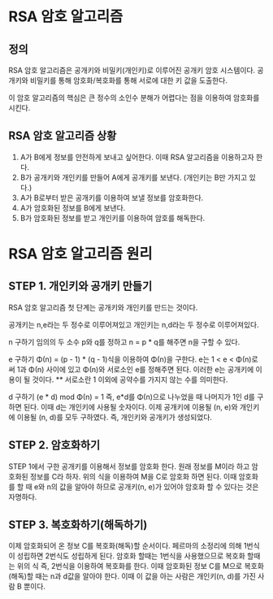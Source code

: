 # RSA 암호 알고리즘

## 정의
RSA 암호 알고리즘은 공개키와 비밀키(개인키)로 이루어진
공개키 암호 시스템이다. 공개키와 비밀키를 통해 암호화/복호화를 통해 서로에 대한 키 값을 도출한다.

이 암호 알고리즘의 핵심은 큰 정수의 소인수 분해가 어렵다는 점을 이용하여 암호화를 시킨다.


## RSA 암호 알고리즘 상황

1. A가 B에게 정보를 안전하게 보내고 싶어한다. 이때 RSA 알고리즘을 이용하고자 한다.
2. B가 공개키와 개인키를 만들어 A에게 공개키를 보낸다. (개인키는 B만 가지고 있다.)
3. A가 B로부터 받은 공개키를 이용하여 보낼 정보를 암호화한다.
4. A가 암호화된 정보를 B에게 보낸다.
5. B가 암호화된 정보를 받고 개인키를 이용하여 암호를 해독한다. 


# RSA 암호 알고리즘 원리


## STEP 1. 개인키와 공개키 만들기

RSA 암호 알고리즘 첫 단계는 공개키와 개인키를 만드는 것이다.

공개키는 n,e라는 두 정수로 이루어져있고 개인키는 n,d라는 두 정수로 이루어져있다.

n 구하기
임의의 두 소수 p와 q를 정하고 n = p * q를 해주면 n을 구할 수 있다.

e 구하기
Φ(n) = (p - 1) * (q - 1)식을 이용하여 Φ(n)을 구한다.
e는 1 < e < Φ(n)로써 1과 Φ(n) 사이에 있고 Φ(n)와 서로소인 e를 정해주면 된다.
이러한 e는 공개키에 이용이 될 것이다.
** 서로소란 1 이외에 공약수를 가지지 않는 수를 의미한다.


d 구하기
(e * d) mod Φ(n) = 1
즉, e*d를 Φ(n)으로 나누었을 때 나머지가 1인 d를 구하면 된다. 이때 d는 개인키에 사용될 숫자이다. 
이제 공개키에 이용될 (n, e)와 개인키에 이용될 (n, d)를 모두 구하였다. 즉, 개인키와 공개키가 생성되었다.


## STEP 2. 암호화하기

STEP 1에서 구한 공개키를 이용해서 정보를 암호화 한다.
원래 정보를 M이라 하고 암호화된 정보를 C라 하자.
위의 식을 이용하여 M을 C로 암호화 하면 된다.
이때 암호화를 할 때 e와 n의 값을 알아야 하므로 공개키(n, e)가 있어야 암호화 할 수 있다는 것은 자명하다.


## STEP 3. 복호화하기(해독하기)
이제 암호화되어 온 정보 C를 복호화(해독)할 순서이다.
페르마의 소정리에 의해 1번식이 성립하면 2번식도 성립하게 된다.
암호화 할때는 1번식을 사용했으므로 복호화 할때는 위의 식 즉, 2번식을 이용하여 복호화를 한다.
이때 암호화된 정보 C를 M으로 복호화(해독)할 때는 n과 d값을 알아야 한다.
이때 이 값을 아는 사람은 개인키(n, d)를 가진 사람 B 뿐이다. 